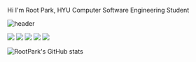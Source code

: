 Hi I'm Root Park,
HYU Computer Software Engineering Student

![header](https://capsule-render.vercel.app/api?text=Hello%20I'm%20RootPark&fontSize=40&fontAlign=30&fontColor=f2f2ff&type=waving)

<img src="https://img.shields.io/badge/Python-3776AB?style=flat-square&logo=python&logoColor=white" /> <img src="https://img.shields.io/badge/Java-007396?style=flat-square&logo=java&logoColor=white" />   <img src="https://img.shields.io/badge/C-A8B9CC?style=flat-square&logo=c&logoColor=white" />
  <img src="https://img.shields.io/badge/C++-00599C?style=flat-square&logo=c%2B%2B&logoColor=white" />   <img src="https://img.shields.io/badge/AndroidStudio-3DDC84?style=flat-square&logo=androidstudio&logoColor=white" /> 




![RootPark's GitHub stats](https://github-readme-stats.vercel.app/api?username=RootPark&theme=chartreuse-dark&show_icons=true)

